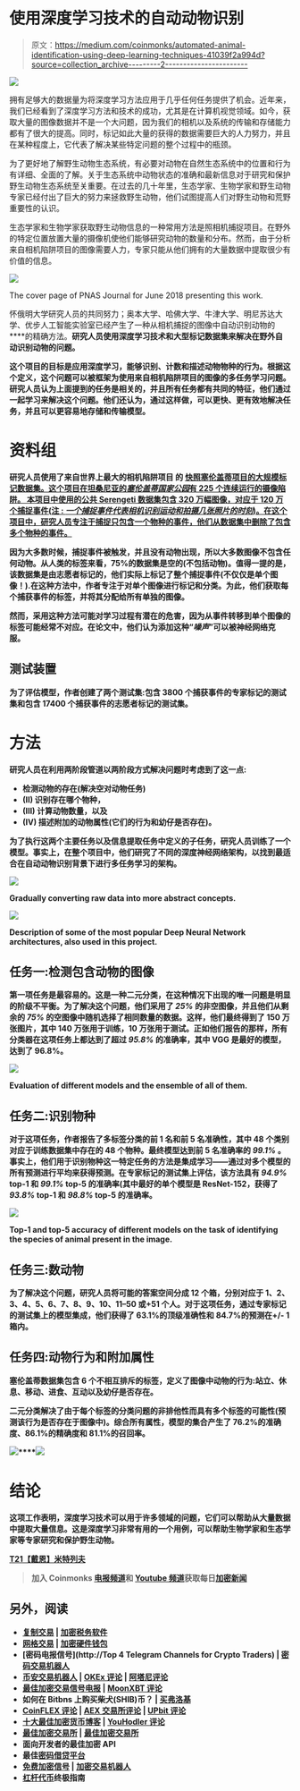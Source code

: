 # 使用深度学习技术的自动动物识别

> 原文：<https://medium.com/coinmonks/automated-animal-identification-using-deep-learning-techniques-41039f2a994d?source=collection_archive---------2----------------------->

![](img/939b45f7dd25b25e8520bd6516ad479b.png)

拥有足够大的数据量为将深度学习方法应用于几乎任何任务提供了机会。近年来，我们已经看到了深度学习方法和技术的成功，尤其是在计算机视觉领域。如今，获取大量的图像数据并不是一个大问题，因为我们的相机以及系统的传输和存储能力都有了很大的提高。同时，标记如此大量的获得的数据需要巨大的人力努力，并且在某种程度上，它代表了解决某些特定问题的整个过程中的瓶颈。

为了更好地了解野生动物生态系统，有必要对动物在自然生态系统中的位置和行为有详细、全面的了解。关于生态系统中动物状态的准确和最新信息对于研究和保护野生动物生态系统至关重要。在过去的几十年里，生态学家、生物学家和野生动物专家已经付出了巨大的努力来拯救野生动物，他们试图提高人们对野生动物和荒野重要性的认识。

生态学家和生物学家获取野生动物信息的一种常用方法是照相机捕捉项目。在野外的特定位置放置大量的摄像机使他们能够研究动物的数量和分布。然而，由于分析来自相机陷阱项目的图像需要人力，专家只能从他们拥有的大量数据中提取很少有价值的信息。

![](img/746294e2488ca8803bf6b831477f6444.png)

The cover page of PNAS Journal for June 2018 presenting this work.

怀俄明大学研究人员的共同努力；奥本大学、哈佛大学、牛津大学、明尼苏达大学、优步人工智能实验室已经产生了一种从相机捕捉的图像中自动识别动物的[](http://www.pnas.org/content/pnas/115/25/E5716.full.pdf)****的精确方法。**研究人员使用深度学习技术和大型标记数据集来解决在野外自动识别动物的问题。**

**这个项目的目标是应用深度学习，能够识别、计数和描述动物物种的行为。根据这个定义，这个问题可以被框架为使用来自相机陷阱项目的图像的多任务学习问题。研究人员认为上面提到的任务是相关的，并且所有任务都有共同的特征，他们通过一起学习来解决这个问题。他们还认为，通过这样做，可以更快、更有效地解决任务，并且可以更容易地存储和传输模型。**

# **资料组**

**研究人员使用了来自世界上最大的相机陷阱项目 的 [**快照塞伦盖蒂项目的大规模标记数据集。这个项目在坦桑尼亚的*塞伦盖蒂国家公园*有 225 个连续运行的摄像陷阱。
本项目中使用的公共 Serengeti 数据集包含 320 万幅图像，对应于 120 万个捕捉事件(**注** : *一个捕捉事件代表相机识别运动和拍摄几张照片的时刻*)。在这个项目中，研究人员专注于捕捉只包含一个物种的事件，他们从数据集中删除了包含多个物种的事件。**](https://www.nature.com/articles/sdata201526)**

**因为大多数时候，捕捉事件被触发，并且没有动物出现，所以大多数图像不包含任何动物。从人类的标签来看，75%的数据集是空的(不包括动物)。值得一提的是，该数据集是由志愿者标记的，他们实际上标记了整个捕捉事件(不仅仅是单个图像！).在这种方法中，作者专注于对单个图像进行标记和分类。为此，他们获取每个捕获事件的标签，并将其分配给所有单独的图像。**

**然而，采用这种方法可能对学习过程有潜在的危害，因为从事件转移到单个图像的标签可能经常不对应。在论文中，他们认为添加这种“*噪声*”可以被神经网络克服。**

## **测试装置**

**为了评估模型，作者创建了两个测试集:包含 3800 个捕获事件的专家标记的测试集和包含 17400 个捕获事件的志愿者标记的测试集。**

# **方法**

**研究人员在利用两阶段管道以两阶段方式解决问题时考虑到了这一点:**

*   ****检测动物的存在**(解决空对动物任务)**
*   **(II) **识别存在哪个物种**，**
*   **(III) **计算动物数量**，以及**
*   **(IV) **描述附加的动物属性**(它们的行为和幼仔是否存在)。**

**为了执行这两个主要任务以及信息提取任务中定义的子任务，研究人员训练了一个模型。事实上，在整个项目中，他们研究了不同的深度神经网络架构，以找到最适合在自动动物识别背景下进行多任务学习的架构。**

**![](img/377595fc03c5e20334ca27660560875d.png)**

**Gradually converting raw data into more abstract concepts.**

**![](img/c70b9b6f4b3c38294a7276270e6fe376.png)**

**Description of some of the most popular Deep Neural Network architectures, also used in this project.**

## **任务一:检测包含动物的图像**

**第一项任务是最容易的。这是一种二元分类，在这种情况下出现的唯一问题是明显的阶级不平衡。为了解决这个问题，他们采用了 *25%* 的非空图像，并且他们从剩余的 *75%* 的空图像中随机选择了相同数量的数据。这样，他们最终得到了 150 万张图片，其中 140 万张用于训练，10 万张用于测试。正如他们报告的那样，所有分类器在这项任务上都达到了超过 *95.8%* 的准确率，其中 VGG 是最好的模型，达到了 **96.8%。****

**![](img/5b9aaf428a5cd996ae44e544c0878cce.png)**

**Evaluation of different models and the ensemble of all of them.**

## **任务二:识别物种**

**对于这项任务，作者报告了多标签分类的前 1 名和前 5 名准确性，其中 48 个类别对应于训练数据集中存在的 48 个物种。最终模型达到前 5 名准确率的 *99.1%* 。事实上，他们用于识别物种这一特定任务的方法是集成学习——通过对多个模型的所有预测进行平均来获得预测。在专家标记的测试集上评估，该方法具有 *94.9%* top-1 和 ***99.1%*** top-5 的准确率(其中最好的单个模型是 ResNet-152，获得了 *93.8%* top-1 和 *98.8%* top-5 的准确率。**

**![](img/b58b2e228d2a6bf5297e429806bcf50d.png)**

**Top-1 and top-5 accuracy of different models on the task of identifying the species of animal present in the image.**

## **任务三:数动物**

**为了解决这个问题，研究人员将可能的答案空间分成 12 个箱，分别对应于 1、2、3、4、5、6、7、8、9、10、11–50 或+51 个人。对于这项任务，通过专家标记的测试集上的模型集成，他们获得了 63.1%的顶级准确性和 84.7%的预测在+/- 1 箱内。**

## **任务四:动物行为和附加属性**

**塞伦盖蒂数据集包含 6 个不相互排斥的标签，定义了图像中动物的行为:站立、休息、移动、进食、互动以及幼仔是否存在。**

**二元分类解决了由于每个标签的分类问题的非排他性而具有多个标签的可能性(预测该行为是否存在于图像中)。综合所有属性，模型的集合产生了 76.2%的准确度、86.1%的精确度和 81.1%的召回率。**

**![](img/cc7b85232c14aac1da6f8a42173ecd8c.png)****![](img/b1195aaf5bf088f47a6be42d43aa9005.png)**

# **结论**

**这项工作表明，深度学习技术可以用于许多领域的问题，它们可以帮助从大量数据中提取大量信息。这是深度学习非常有用的一个用例，可以帮助生物学家和生态学家等专家研究和保护野生动物。**

**[T21【戴恩】米特列夫 ](/@mitrevdane)**

> **加入 Coinmonks [电报频道](https://t.me/coincodecap)和 [Youtube 频道](https://www.youtube.com/c/coinmonks/videos)获取每日[加密新闻](http://coincodecap.com/)**

## **另外，阅读**

*   **[复制交易](/coinmonks/top-10-crypto-copy-trading-platforms-for-beginners-d0c37c7d698c) | [加密税务软件](/coinmonks/crypto-tax-software-ed4b4810e338)**
*   **[网格交易](https://coincodecap.com/grid-trading) | [加密硬件钱包](/coinmonks/the-best-cryptocurrency-hardware-wallets-of-2020-e28b1c124069)**
*   **[密码电报信号](http://Top 4 Telegram Channels for Crypto Traders) | [密码交易机器人](/coinmonks/crypto-trading-bot-c2ffce8acb2a)**
*   **[币安交易机器人](/coinmonks/binance-trading-bots-d0d57bb62c4c) | [OKEx 评论](/coinmonks/okex-review-6b369304110f) | [阿塔尼评论](https://coincodecap.com/atani-review)**
*   **[最佳加密交易信号电报](/coinmonks/best-crypto-signals-telegram-5785cdbc4b2b) | [MoonXBT 评论](/coinmonks/moonxbt-review-6e4ab26d037)**
*   **如何在 Bitbns 上购买柴犬(SHIB)币？ | [买弗洛基](https://coincodecap.com/buy-floki-inu-token)**
*   **[CoinFLEX 评论](https://coincodecap.com/coinflex-review) | [AEX 交易所评论](https://coincodecap.com/aex-exchange-review) | [UPbit 评论](https://coincodecap.com/upbit-review)**
*   **[十大最佳加密货币博客](https://coincodecap.com/best-cryptocurrency-blogs) | [YouHodler 评论](https://coincodecap.com/youhodler-review)**
*   **[最佳加密交易所](/coinmonks/crypto-exchange-dd2f9d6f3769) | [最佳加密交易所](/coinmonks/bitcoin-exchange-in-india-7f1fe79715c9)**
*   **面向开发者的最佳加密 API**
*   **最佳[密码借贷平台](/coinmonks/top-5-crypto-lending-platforms-in-2020-that-you-need-to-know-a1b675cec3fa)**
*   **[免费加密信号](/coinmonks/free-crypto-signals-48b25e61a8da) | [加密交易机器人](/coinmonks/crypto-trading-bot-c2ffce8acb2a)**
*   **[杠杆代币](/coinmonks/leveraged-token-3f5257808b22)终极指南**